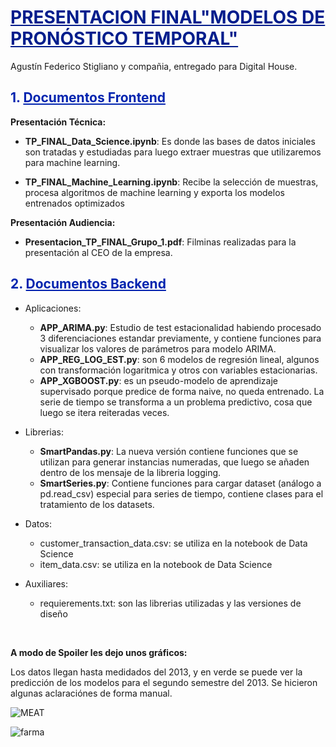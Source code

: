 # <font color = #001d8c><u>PRESENTACION FINAL"MODELOS DE PRONÓSTICO TEMPORAL"</u></font>

Agustín Federico Stigliano y compañia, entregado para Digital House.

## <font color = #0024af>1. <u>Documentos Frontend</u></font>

<b>Presentación Técnica:</b>

- <b>TP_FINAL_Data_Science.ipynb</b>: Es donde las bases de datos iniciales son tratadas y estudiadas para luego extraer muestras que utilizaremos para machine learning.

- <b>TP_FINAL_Machine_Learning.ipynb</b>: Recibe la selección de muestras, procesa algoritmos de machine learning y exporta los modelos entrenados optimizados

<b>Presentación Audiencia:</b>

- <b>Presentacion_TP_FINAL_Grupo_1.pdf</b>: Filminas realizadas para la presentación al CEO de la empresa.
    
## <font color = #0024af>2. <u>Documentos Backend</u></font>

- Aplicaciones:
    - <b>APP_ARIMA.py</b>: Estudio de test estacionalidad habiendo procesado 3 diferenciaciones estandar previamente, y contiene funciones para visualizar los valores de parámetros para modelo ARIMA.
    - <b>APP_REG_LOG_EST.py</b>: son 6 modelos de regresión lineal, algunos con transformación logaritmica y otros con variables estacionarias.
    - <b>APP_XGBOOST.py</b>: es un pseudo-modelo de aprendizaje supervisado porque predice de forma naive, no queda entrenado. La serie de tiempo se transforma a un problema predictivo, cosa que luego se itera reiteradas veces. 
    
- Librerias:
    - <b>SmartPandas.py</b>: La nueva versión contiene funciones que se utilizan para generar instancias numeradas, que luego se añaden dentro de los mensaje de la libreria logging.
    - <b>SmartSeries.py</b>: Contiene funciones para cargar dataset (análogo a pd.read_csv) especial para series de tiempo, contiene clases para el tratamiento de los datasets.
    
- Datos:
    - customer_transaction_data.csv: se utiliza en la notebook de Data Science
    - item_data.csv: se utiliza en la notebook de Data Science
    
- Auxiliares:
    - requierements.txt: son las librerias utilizadas y las versiones de diseño

<br>

<b>A modo de Spoiler les dejo unos gráficos:</b>

Los datos llegan hasta medidados del 2013, y en verde se puede ver la predicción de los modelos para el segundo semestre del 2013. Se hicieron algunas aclaraciónes de forma manual.

![MEAT](https://user-images.githubusercontent.com/95892143/177053014-aef61feb-d9a2-4112-a5b7-166261099ed6.png)

![farma](https://user-images.githubusercontent.com/95892143/177053040-518206d4-2e18-4463-b39c-46bbd5873511.png)


